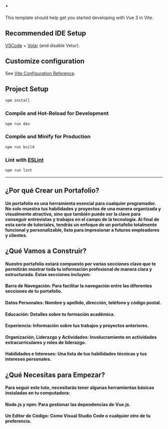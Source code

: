 # .

This template should help get you started developing with Vue 3 in Vite.

## Recommended IDE Setup

[VSCode](https://code.visualstudio.com/) + [Volar](https://marketplace.visualstudio.com/items?itemName=Vue.volar) (and disable Vetur).

## Customize configuration

See [Vite Configuration Reference](https://vitejs.dev/config/).

## Project Setup

```sh
npm install
```

### Compile and Hot-Reload for Development

```sh
npm run dev
```

### Compile and Minify for Production

```sh
npm run build
```

### Lint with [ESLint](https://eslint.org/)

```sh
npm run lint
```

----------------------------------------------------------------------------------------------------------------------
## ¿Por qué Crear un Portafolio?
#### Un portafolio es una herramienta esencial para cualquier programador. No solo muestra tus habilidades y proyectos de una manera organizada y visualmente atractiva, sino que también puede ser la clave para conseguir entrevistas y trabajos en el campo de la tecnología. Al final de esta serie de tutoriales, tendrás un enfoque de un portafolio totalmente funcional y personalizable, listo para impresionar a futuros empleadores y clientes.

## ¿Qué Vamos a Construir?
#### Nuestro portafolio estará compuesto por varias secciones clave que te permitirán mostrar toda tu información profesional de manera clara y estructurada. Estas secciones incluyen:

#### Barra de Navegación: Para facilitar la navegación entre las diferentes secciones de tu portafolio.
#### Datos Personales: Nombre y apellido, dirección, teléfono y código postal.
#### Educación: Detalles sobre tu formación académica.
#### Experiencia: Información sobre tus trabajos y proyectos anteriores.
#### Organización, Liderazgo y Actividades: Involucramiento en actividades extracurriculares y roles de liderazgo.
#### Habilidades e Intereses: Una lista de tus habilidades técnicas y tus intereses personales.

## ¿Qué Necesitas para Empezar?
#### Para seguir este tuto, necesitarás tener algunas herramientas básicas instaladas en tu computadora:

#### Node.js y npm: Para gestionar las dependencias de Vue.js.
#### Un Editor de Código: Como Visual Studio Code o cualquier otro de tu preferencia.

